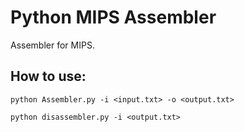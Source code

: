 # Python MIPS Assembler

Assembler for MIPS.

## How to use:

```
python Assembler.py -i <input.txt> -o <output.txt>

python disassembler.py -i <output.txt>
```
